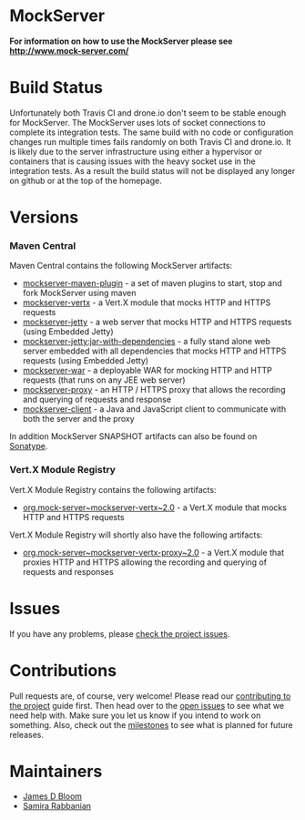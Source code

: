MockServer
========== 

**For information on how to use the MockServer please see http://www.mock-server.com/**

# Build Status

Unfortunately both Travis CI and drone.io don't seem to be stable enough for MockServer.  The MockServer uses lots of socket connections to complete its integration tests.  The same build with no code or configuration changes run multiple times fails randomly on both Travis CI and drone.io.  It is likely due to the server infrastructure using either a hypervisor or containers that is causing issues with the heavy socket use in the integration tests.  As a result the build status will not be displayed any longer on github or at the top of the homepage.

# Versions

### Maven Central

Maven Central contains the following MockServer artifacts:

* [mockserver-maven-plugin](http://search.maven.org/#search%7Cga%7C1%7Cmockserver-maven-plugin) - a set of maven plugins to start, stop and fork MockServer using maven
* [mockserver-vertx](http://search.maven.org/#search%7Cga%7C1%7Cmockserver-vertx) - a Vert.X module that mocks HTTP and HTTPS requests
* [mockserver-jetty](http://search.maven.org/#search%7Cga%7C1%7Cmockserver-jetty) - a web server that mocks HTTP and HTTPS requests (using Embedded Jetty)
* [mockserver-jetty:jar-with-dependencies](http://search.maven.org/#search%7Cga%7C1%7Cmockserver-jetty) - a fully stand alone web server embedded with all dependencies that mocks HTTP and HTTPS requests (using Embedded Jetty)
* [mockserver-war](http://search.maven.org/#search%7Cga%7C1%7Cmockserver-war) - a deployable WAR for mocking HTTP and HTTP requests (that runs on any JEE web server)
* [mockserver-proxy](http://search.maven.org/#search%7Cga%7C1%7Cmockserver-proxy) - an HTTP / HTTPS proxy that allows the recording and querying of requests and response
* [mockserver-client](http://search.maven.org/#search%7Cga%7C1%7Cmockserver-client) - a Java and JavaScript client to communicate with both the server and the proxy

In addition MockServer SNAPSHOT artifacts can also be found on [Sonatype](https://oss.sonatype.org/index.html#nexus-search;quick~mockserver).

### Vert.X Module Registry

Vert.X Module Registry contains the following artifacts:

* [org.mock-server~mockserver-vertx~2.0](http://modulereg.vertx.io/) - a Vert.X module that mocks HTTP and HTTPS requests

Vert.X Module Registry will shortly also have the following artifacts:

* [org.mock-server~mockserver-vertx-proxy~2.0](http://modulereg.vertx.io/) - a Vert.X module that proxies HTTP and HTTPS allowing the recording and querying of requests and responses

# Issues

If you have any problems, please [check the project issues](https://github.com/jamesdbloom/mockserver/issues?state=open).

# Contributions

Pull requests are, of course, very welcome! Please read our [contributing to the project](https://github.com/jamesdbloom/mockserver/wiki/Contributing-to-the-project) guide first. Then head over to the [open issues](https://github.com/jamesdbloom/mockserver/issues?state=open) to see what we need help with. Make sure you let us know if you intend to work on something. Also, check out the [milestones](https://github.com/jamesdbloom/mockserver/issues/milestones) to see what is planned for future releases.

# Maintainers
* [James D Bloom](http://blog.jamesdbloom.com)
* [Samira Rabbanian](https://github.com/samirarabbanian)
